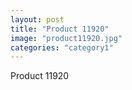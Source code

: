```yaml
---
layout: post
title: "Product 11920"
image: "product11920.jpg"
categories: "category1"
---
```

Product 11920
